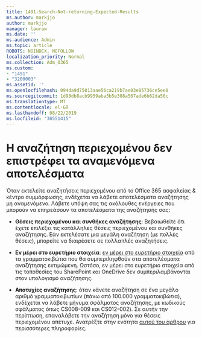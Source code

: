 ```yaml
---
title: 1491-Search-Not-returning-Expected-Results
ms.author: markjjo
author: markjjo
manager: lauraw
ms.date: ''
ms.audience: Admin
ms.topic: article
ROBOTS: NOINDEX, NOFOLLOW
localization_priority: Normal
ms.collection: Adm_O365
ms.custom:
- "1491"
- "3200003"
ms.assetid: ''
ms.openlocfilehash: 094da9d75013aae56ca219b7ae03e85736ce5ee0
ms.sourcegitcommit: 1d98db8acb9959aba3b5e308a567ade6b62da56c
ms.translationtype: MT
ms.contentlocale: el-GR
ms.lasthandoff: 08/22/2019
ms.locfileid: "36551415"
---
```

# <a name="content-search-not-returning-expected-results"></a>Η αναζήτηση περιεχομένου δεν επιστρέφει τα αναμενόμενα αποτελέσματα

Όταν εκτελείτε αναζητήσεις περιεχομένου από το Office 365 ασφαλείας & κέντρο συμμόρφωσης, ενδέχεται να λάβετε αποτελέσματα αναζήτησης μη αναμενόμενο. Λάβετε υπόψη σας τις ακόλουθες ενέργειες που μπορούν να επηρεάσουν τα αποτελέσματα της αναζήτησής σας:

- **Θέσεις περιεχομένου και συνθήκες αναζήτησης**: Βεβαιωθείτε ότι έχετε επιλέξει τις κατάλληλες θέσεις περιεχομένου και συνθήκες αναζήτησης. Εάν εκτελέσατε μια μεγάλη αναζήτηση (με πολλές θέσεις), μπορείτε να διαιρέσετε σε πολλαπλές αναζητήσεις.

- **Εν μέρει στο ευρετήριο στοιχεία**: [εν μέρει στο ευρετήριο στοιχεία](https://docs.microsoft.com/office365/securitycompliance/partially-indexed-items-in-content-search) από τα γραμματοκιβώτια που θα συμπεριληφθούν στα αποτελέσματα αναζήτησης εκτιμώμενη. Ωστόσο, εν μέρει στο ευρετήριο στοιχεία από τις τοποθεσίες του SharePoint και OneDrive δεν συμπεριλαμβάνονται στον υπολογισμό αναζήτησης.

- **Αποτυχίες αναζήτησης**: όταν κάνετε αναζήτηση σε ένα μεγάλο αριθμό γραμματοκιβωτίων (πάνω από 100.000 γραμματοκιβώτια), ενδέχεται να λάβετε μήνυμα σφάλματος αναζήτησης, με κωδικούς σφάλματος όπως CS008-009 και CS012-002). Σε αυτήν την περίπτωση, επαναλάβετε την αναζήτηση μόνο για θέσεις περιεχομένου απέτυχε. Ανατρέξτε στην ενότητα [αυτού του άρθρου](https://docs.microsoft.com/office365/securitycompliance/retry-failed-content-search) για περισσότερες πληροφορίες.
